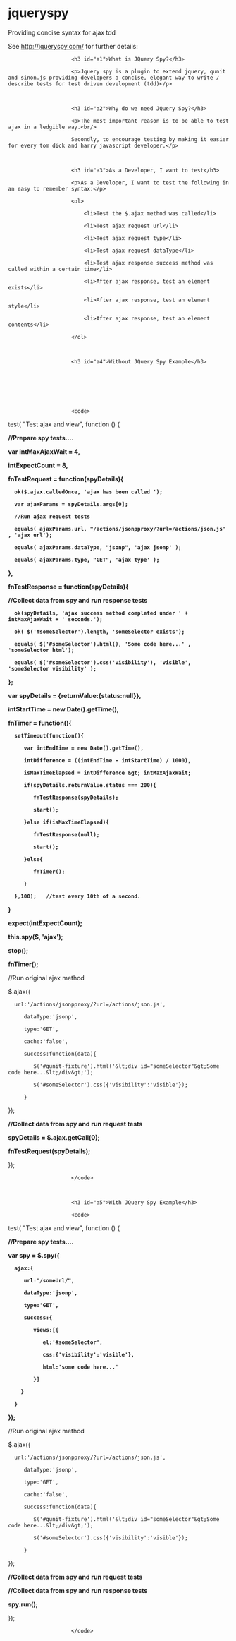 jqueryspy
=========

Providing concise syntax for ajax tdd

See <a href="http://jqueryspy.com/">http://jqueryspy.com/</a> for further details:

  					

						<h3 id="a1">What is JQuery Spy?</h3>

						<p>Jquery spy is a plugin to extend jquery, qunit and sinon.js providing developers a concise, elegant way to write / describe tests for test driven development (tdd)</p>

						

						<h3 id="a2">Why do we need JQuery Spy?</h3>

						<p>The most important reason is to be able to test ajax in a ledgible way.<br/>

						Secondly, to encourage testing by making it easier for every tom dick and harry javascript developer.</p>

						

						<h3 id="a3">As a Developer, I want to test</h3>

						<p>As a Developer, I want to test the following in an easy to remember syntax:</p>

						<ol>

							<li>Test the $.ajax method was called</li>

							<li>Test ajax request url</li>

							<li>Test ajax request type</li>

							<li>Test ajax request dataType</li>

							<li>Test ajax response success method was called within a certain time</li>

							<li>After ajax response, test an element exists</li>

							<li>After ajax response, test an element style</li>

							<li>After ajax response, test an element contents</li>

						</ol>									

						

						<h3 id="a4">Without JQuery Spy Example</h3>	

									

							

						

						<code>

test( "Test ajax and view", function () {

<strong>

//Prepare spy tests....	

   var intMaxAjaxWait = 4,	

   intExpectCount = 8,

   fnTestRequest = function(spyDetails){					

      ok($.ajax.calledOnce, 'ajax has been called ');		

      var ajaxParams = spyDetails.args[0];		

      //Run ajax request tests

      equals( ajaxParams.url, "/actions/jsonpproxy/?url=/actions/json.js" , 'ajax url');  

      equals( ajaxParams.dataType, "jsonp", 'ajax jsonp' ); 			

      equals( ajaxParams.type, "GET", 'ajax type' ); 

   },		

   fnTestResponse = function(spyDetails){	

//Collect data from spy and run response tests		

      ok(spyDetails, 'ajax success method completed under ' + intMaxAjaxWait + ' seconds.');

      ok( $('#someSelector').length, 'someSelector exists'); 

      equals( $('#someSelector').html(), 'Some code here...' , 'someSelector html'); 

      equals( $('#someSelector').css('visibility'), 'visible', 'someSelector visibility' );	

   };

	

   var spyDetails = {returnValue:{status:null}},

   intStartTime = new Date().getTime(),

   fnTimer = function(){

      setTimeout(function(){

         var intEndTime = new Date().getTime(),

         intDifference = ((intEndTime - intStartTime) / 1000),					

         isMaxTimeElapsed = intDifference &gt; intMaxAjaxWait;	

         if(spyDetails.returnValue.status === 200){	

            fnTestResponse(spyDetails); 

            start();

         }else if(isMaxTimeElapsed){			

            fnTestResponse(null); 

            start();

         }else{

            fnTimer();

         }

      },100);	//test every 10th of a second.

   }



   expect(intExpectCount);

   this.spy($, 'ajax');

   stop();

   fnTimer();

</strong>

//Run original ajax method

   $.ajax({

      url:'/actions/jsonpproxy/?url=/actions/json.js',

         dataType:'jsonp',

         type:'GET',

         cache:'false',		

         success:function(data){		

            $('#qunit-fixture').html('&lt;div id="someSelector"&gt;Some code here...&lt;/div&gt;');

            $('#someSelector').css({'visibility':'visible'});

         }

   });		

<strong>	

//Collect data from spy and run request tests	

   spyDetails = $.ajax.getCall(0);

   fnTestRequest(spyDetails);	   

   </strong>

}); 



						</code>

						

						<h3 id="a5">With JQuery Spy Example</h3>

						<code>

test( "Test ajax and view", function () { 

 	

<strong>	

//Prepare spy tests....	

   var spy = $.spy({

      ajax:{

         url:"/someUrl/",		 

         dataType:'jsonp',

         type:'GET',

         success:{

            views:[{

               el:'#someSelector',

               css:{'visibility':'visible'},

               html:'some code here...'					

            }]

        }

      }			

   });

   </strong>

//Run original ajax method

   $.ajax({

      url:'/actions/jsonpproxy/?url=/actions/json.js',

         dataType:'jsonp',

         type:'GET',

         cache:'false',		

         success:function(data){		

            $('#qunit-fixture').html('&lt;div id="someSelector"&gt;Some code here...&lt;/div&gt;');

            $('#someSelector').css({'visibility':'visible'});

         }

   });	

   <strong>

//Collect data from spy and run request tests

//Collect data from spy and run response tests

   spy.run();</strong>

});		 

						</code>	
